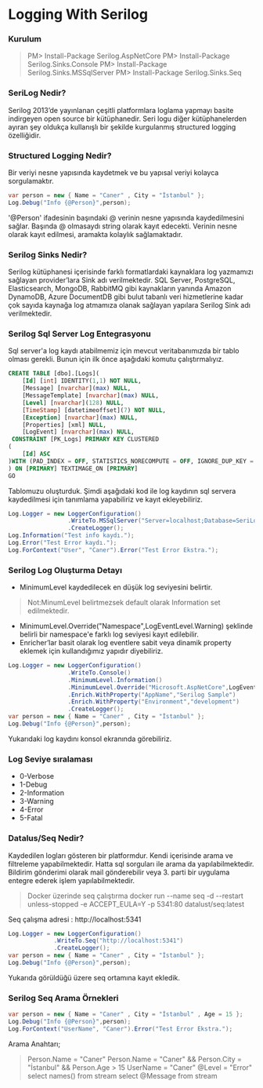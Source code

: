 # Logging With Serilog

### Kurulum

> PM> Install-Package Serilog.AspNetCore
> PM> Install-Package Serilog.Sinks.Console
> PM> Install-Package Serilog.Sinks.MSSqlServer
> PM> Install-Package Serilog.Sinks.Seq

### SeriLog Nedir?
Serilog 2013’de yayınlanan çeşitli platformlara loglama yapmayı basite indirgeyen open source bir kütüphanedir. Seri logu diğer kütüphanelerden ayıran şey oldukça kullanışlı bir şekilde kurgulanmış structured logging özelliğidir.

### Structured Logging Nedir?
Bir veriyi nesne yapısında kaydetmek ve bu yapısal veriyi kolayca sorgulamaktır.

```csharp
var person = new { Name = "Caner" , City = "İstanbul" };
Log.Debug("Info {@Person}",person);
```

'@Person' ifadesinin başındaki @ verinin nesne yapısında kaydedilmesini sağlar. Başında @ olmasaydı string olarak kayıt edecekti. Verinin nesne olarak kayıt edilmesi, aramakta kolaylık sağlamaktadır.

### Serilog Sinks Nedir?
Serilog kütüphanesi içerisinde farklı formatlardaki kaynaklara log yazmamızı sağlayan provider’lara Sink adı verilmektedir.  SQL Server, PostgreSQL, Elasticsearch, MongoDB, RabbitMQ gibi kaynakların yanında Amazon DynamoDB, Azure DocumentDB gibi bulut tabanlı veri hizmetlerine kadar çok sayıda kaynağa log atmamıza olanak sağlayan yapılara Serilog Sink adı verilmektedir.

### Serilog Sql Server Log Entegrasyonu
Sql server'a log kaydı atabilmemiz için mevcut veritabanımızda bir tablo olması gerekli. Bunun için ilk önce aşağıdaki komutu çalıştırmalıyız.

```sql
CREATE TABLE [dbo].[Logs](
	[Id] [int] IDENTITY(1,1) NOT NULL,
	[Message] [nvarchar](max) NULL,
	[MessageTemplate] [nvarchar](max) NULL,
	[Level] [nvarchar](128) NULL,
	[TimeStamp] [datetimeoffset](7) NOT NULL,
	[Exception] [nvarchar](max) NULL,
	[Properties] [xml] NULL,
	[LogEvent] [nvarchar](max) NULL,
 CONSTRAINT [PK_Logs] PRIMARY KEY CLUSTERED 
(
	[Id] ASC
)WITH (PAD_INDEX = OFF, STATISTICS_NORECOMPUTE = OFF, IGNORE_DUP_KEY = OFF, ALLOW_ROW_LOCKS = ON, ALLOW_PAGE_LOCKS = ON) ON [PRIMARY]
) ON [PRIMARY] TEXTIMAGE_ON [PRIMARY]
GO
```

Tablomuzu oluşturduk. Şimdi aşağıdaki kod ile log kaydının sql servera kaydedilmesi için tanımlama yapabiliriz ve kayıt ekleyebiliriz.

```csharp
Log.Logger = new LoggerConfiguration()
                 .WriteTo.MSSqlServer("Server=localhost;Database=SeriLog;User Id=userName;Password=password;","Logs")
                 .CreateLogger();
Log.Information("Test info kaydı.");
Log.Error("Test Error kaydı.");
Log.ForContext("User", "Caner").Error("Test Error Ekstra.");
```

### Serilog Log Oluşturma Detayı
- MinimumLevel kaydedilecek en düşük log seviyesini belirtir.
> Not:MinumLevel belirtmezsek default olarak Information set edilmektedir.
- MinimumLevel.Override("Namespace",LogEventLevel.Warning) şeklinde belirli bir namespace'e farklı log seviyesi kayıt edilebilir.
- Enricher’lar basit olarak log eventlere sabit veya dinamik property eklemek için kullandığımız yapıdır diyebiliriz.

```csharp
Log.Logger = new LoggerConfiguration()
                 .WriteTo.Console()
                 .MinimumLevel.Information()
                 .MinimumLevel.Override("Microsoft.AspNetCore",LogEventLevel.Warning)
                 .Enrich.WithProperty("AppName","Serilog Sample")
               	 .Enrich.WithProperty("Environment","development")
                 .CreateLogger();
var person = new { Name = "Caner" , City = "İstanbul" };
Log.Debug("Info {@Person}",person);
```

Yukarıdaki log kaydını konsol ekranında görebiliriz.

### Log Seviye sıralaması
- 0-Verbose 
- 1-Debug
- 2-Information
- 3-Warning
- 4-Error
- 5-Fatal


### Datalus/Seq Nedir?
Kaydedilen logları gösteren bir platformdur. Kendi içerisinde arama ve filtreleme yapabilmektedir. Hatta sql sorguları ile arama da yapılabilmektedir. Bildirim gönderimi olarak mail gönderebilir veya 3. parti bir uygulama entegre ederek işlem yapılabilmektedir.

> Docker üzerinde seq çalıştırma
> docker run --name seq -d --restart unless-stopped -e ACCEPT_EULA=Y -p 5341:80 datalust/seq:latest

Seq çalışma adresi : http://localhost:5341 

```csharp
Log.Logger = new LoggerConfiguration()
             .WriteTo.Seq("http://localhost:5341")
             .CreateLogger();
var person = new { Name = "Caner" , City = "İstanbul" };
Log.Debug("Info {@Person}",person);
```
Yukarıda görüldüğü üzere seq ortamına kayıt ekledik.

### Serilog Seq Arama Örnekleri

```csharp
var person = new { Name = "Caner" , City = "İstanbul" , Age = 15 };
Log.Debug("Info {@Person}",person);
Log.ForContext("UserName", "Caner").Error("Test Error Ekstra.");
```
Arama Anahtarı;
> Person.Name = "Caner"
> Person.Name = "Caner" && Person.City = "İstanbul" && Person.Age > 15
> UserName = "Caner"
> @Level = "Error"
> select names() from stream
> select @Message from stream